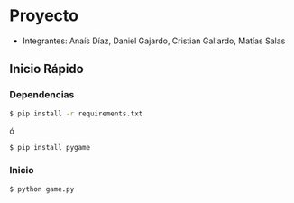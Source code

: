 # Proyecto

- Integrantes: Anaís Díaz, Daniel Gajardo, Cristian Gallardo, Matías Salas


## Inicio Rápido

### Dependencias

```bash
$ pip install -r requirements.txt
```

ó

```bash
$ pip install pygame
```

### Inicio

```bash
$ python game.py
```
